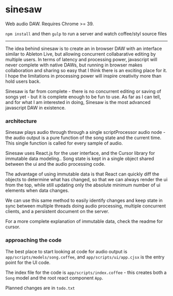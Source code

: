 # sinesaw #

Web audio DAW.  Requires Chrome >= 39.

`npm install` and then `gulp` to run a server and watch coffee/styl source files


---


The idea behind sinesaw is to create an in browser DAW with an interface similar
to Ableton Live, but allowing concurrent collabarative editing by multiple
users.  In terms of latency and processing power, javascript will never complete
with native DAWs, but running in browser makes collaboration and sharing so easy
that I think there is an exciting place for it.  I hope the limitations in
processing power will inspire creativity more than hold users back.

Sinesaw is far from complete - there is no concurrent editing or saving of songs
yet - but it is complete enough to be fun to use.  As far as I can tell, and for
what I am interested in doing, Sinesaw is the most advanced javascript DAW in
existence.


### architecture

Sinesaw plays audio through through a single scriptProcessor audio node - the
audio output is a pure function of the song state and the current time.  This
single function is called for every sample of audio.

Sinesaw uses React.js for the user interface, and the Cursor library for
immutable data modeling.. Song state is kept in a single object shared between
the ui and the audio processing code.

The advantage of using immutable data is that React can quickly diff the objects
to determine what has changed, so that we can always render the ui from the top,
while still updating only the absolute minimum number of ui elements when
data changes.

We can use this same method to easily identify changes and keep state in sync
between multiple threads doing audio processing, multiple concurrent clients,
and a persistent document on the server.

For a more complete explanation of immutable data, check the readme for cursor.


### approaching the code

The best place to start looking at code for audio output is
`app/scripts/models/song.coffee`, and `app/scripts/ui/app.cjsx` is the entry
point for the UI code.

The index file for the code is `app/scripts/index.coffee` - this creates both a
`Song` model and the root react component `App`.

Planned changes are in `todo.txt`
